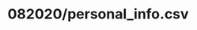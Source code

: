 ---  
schema: schema::082020/personal_info.csv  
title: 082020/personal_info.csv  
organization: Sample Department  
notes: Used in 1 lineage(s)  
resources:  
  - name: 082020/personal_info.csv 
    url: file:/Users/kensu/Customers/Kensu/LoanApproval/PROD/masterdata/prod/082020/personal_info.csv 
    format : CSV  
license: None  
category:
  - Education  
maintainer: User  
maintainer_email: UserMail  
---